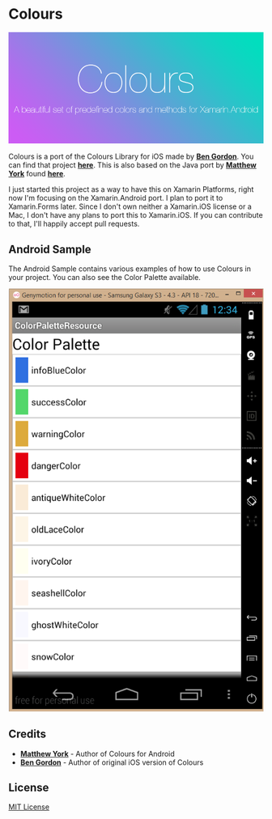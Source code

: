 Colours
================

![Colours](https://raw.githubusercontent.com/akamud/Colours/master/images/colours.png)

Colours is a port of the Colours Library for iOS made by [**Ben Gordon**](https://github.com/bennyguitar). You can find that project [**here**](https://github.com/bennyguitar/Colours). 
This is also based on the Java port by [**Matthew York**](https://github.com/MatthewYork) found [**here**](https://github.com/MatthewYork/Colours).

I just started this project as a way to have this on Xamarin Platforms, right now I'm focusing on the Xamarin.Android port. I plan to port it to Xamarin.Forms later. Since I don't own neither a Xamarin.iOS license or a Mac, I don't have any plans to port this to Xamarin.iOS. If you can contribute to that, I'll happily accept pull requests.

## Android Sample

The Android Sample contains various examples of how to use Colours in your project. You can also see the Color Palette available.

![Android Sample](https://raw.githubusercontent.com/akamud/Colours/master/images/androidsample_screenshot_compressed.png)

## Credits

* [**Matthew York**](https://github.com/MatthewYork) - Author of Colours for Android 
* [**Ben Gordon**](https://github.com/bennyguitar) - Author of original iOS version of Colours

## License
[MIT License](https://github.com/akamud/Colours/blob/master/LICENSE)
